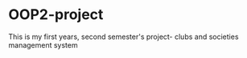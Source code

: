 # OOP2-project
This is my first years, second semester's project- clubs and societies management system
